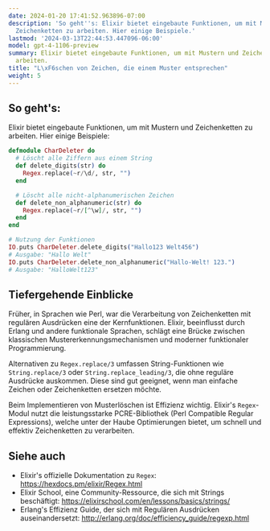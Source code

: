 ```yaml
---
date: 2024-01-20 17:41:52.963896-07:00
description: 'So geht''s: Elixir bietet eingebaute Funktionen, um mit Mustern und
  Zeichenketten zu arbeiten. Hier einige Beispiele.'
lastmod: '2024-03-13T22:44:53.447096-06:00'
model: gpt-4-1106-preview
summary: Elixir bietet eingebaute Funktionen, um mit Mustern und Zeichenketten zu
  arbeiten.
title: "L\xF6schen von Zeichen, die einem Muster entsprechen"
weight: 5
---
```


## So geht's:
Elixir bietet eingebaute Funktionen, um mit Mustern und Zeichenketten zu arbeiten. Hier einige Beispiele:

```elixir
defmodule CharDeleter do
  # Löscht alle Ziffern aus einem String
  def delete_digits(str) do
    Regex.replace(~r/\d/, str, "")
  end

  # Löscht alle nicht-alphanumerischen Zeichen
  def delete_non_alphanumeric(str) do
    Regex.replace(~r/[^\w]/, str, "")
  end
end

# Nutzung der Funktionen
IO.puts CharDeleter.delete_digits("Hallo123 Welt456") 
# Ausgabe: "Hallo Welt"
IO.puts CharDeleter.delete_non_alphanumeric("Hallo-Welt! 123.") 
# Ausgabe: "HalloWelt123"
```

## Tiefergehende Einblicke
Früher, in Sprachen wie Perl, war die Verarbeitung von Zeichenketten mit regulären Ausdrücken eine der Kernfunktionen. Elixir, beeinflusst durch Erlang und andere funktionale Sprachen, schlägt eine Brücke zwischen klassischen Mustererkennungsmechanismen und moderner funktionaler Programmierung.

Alternativen zu `Regex.replace/3` umfassen String-Funktionen wie `String.replace/3` oder `String.replace_leading/3`, die ohne reguläre Ausdrücke auskommen. Diese sind gut geeignet, wenn man einfache Zeichen oder Zeichenketten ersetzen möchte.

Beim Implementieren von Musterlöschen ist Effizienz wichtig. Elixir's `Regex`-Modul nutzt die leistungsstarke PCRE-Bibliothek (Perl Compatible Regular Expressions), welche unter der Haube Optimierungen bietet, um schnell und effektiv Zeichenketten zu verarbeiten.

## Siehe auch
- Elixir's offizielle Dokumentation zu `Regex`: https://hexdocs.pm/elixir/Regex.html
- Elixir School, eine Community-Ressource, die sich mit Strings beschäftigt: https://elixirschool.com/en/lessons/basics/strings/
- Erlang's Effizienz Guide, der sich mit Regulären Ausdrücken auseinandersetzt: http://erlang.org/doc/efficiency_guide/regexp.html
